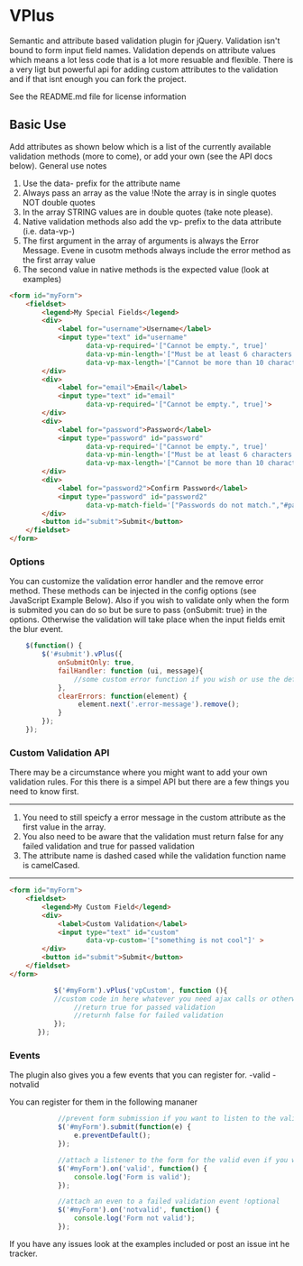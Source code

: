 VPlus
=====

Semantic and attribute based validation plugin for jQuery.
Validation isn't bound to form input field names. Validation depends on attribute values which means a lot less code that
is a lot more resuable and flexible. There is a very ligt but powerful api for adding custom attributes to the validation
and if that isnt enough you can fork the project.

See the README.md file for license information

## Basic Use

Add attributes as shown below which is a list of the currently available validation methods (more to come), or add your own (see the API docs below).
General use notes
1. Use the data- prefix for the attribute name
2. Always pass an array as the value !Note the array is in single quotes NOT double quotes
3. In the array STRING values are in double quotes (take note please).
4. Native validation methods also add the vp- prefix to the data attribute (i.e. data-vp-)
5. The first argument in the array of arguments is always the Error Message. Evene in cusotm methods always include the error method as the first array value
6. The second value in native methods is the expected value (look at examples)

```html
<form id="myForm">
    <fieldset>
        <legend>My Special Fields</legend>
        <div>
            <label for="username">Username</label>
            <input type="text" id="username"
                   data-vp-required='["Cannot be empty.", true]'
                   data-vp-min-length='["Must be at least 6 characters.", 6]'
                   data-vp-max-length='["Cannot be more than 10 characters.", 10]'>
        </div>
        <div>
            <label for="email">Email</label>
            <input type="text" id="email"
                   data-vp-required='["Cannot be empty.", true]'>
        </div>
        <div>
            <label for="password">Password</label>
            <input type="password" id="password"
                   data-vp-required='["Cannot be empty.", true]'
                   data-vp-min-length='["Must be at least 6 characters.", 6]'
                   data-vp-max-length='["Cannot be more than 10 characters.", 10]'>
        </div>
        <div>
            <label for="password2">Confirm Password</label>
            <input type="password" id="password2"
                   data-vp-match-field='["Passwords do not match.","#password"]'>
        </div>
        <button id="submit">Submit</button>
    </fieldset>
</form>
```

### Options
 You can customize the validation error handler and the remove error method.
  These methods can be injected in the config options (see JavaScript Example Below). Also if you wish to validate only when the form is submited you can do so
  but be sure to pass {onSubmit: true} in the options. Otherwise the validation will take place when the input fields emit the blur event.


```js
    $(function() {
        $('#submit').vPlus({
            onSubmitOnly: true,
            failHandler: function (ui, message){
                //some custom error function if you wish or use the default function
            },
            clearErrors: function(element) {
                 element.next('.error-message').remove();
            }
        });
    });
```

### Custom Validation API

There may be a circumstance where you might want to add your own validation rules. For this there is a simpel API but there are a few things you need to know first.

-----

1. You need to still speicfy a error message in the custom attribute as the first value in the array.
2. You also need to be aware that the validation must return false for any failed validation and true for passed validation
3. The attribute name is dashed cased while the validation function name is camelCased.

-----

```html
<form id="myForm">
    <fieldset>
        <legend>My Custom Field</legend>
        <div>
            <label>Custom Validation</label>
            <input type="text" id="custom"
                   data-vp-custom='["something is not cool"]' >
        </div>
        <button id="submit">Submit</button>
    </fieldset>
</form>
```

```js
           $('#myForm').vPlus('vpCustom', function (){
           //custom code in here whatever you need ajax calls or otherwise
                //return true for passed validation
                //returnh false for failed validation
           });
       });
```


### Events

The plugin also gives you a few events that you can register for.
-valid
-notvalid

You can register for them in the following mananer
```js
            //prevent form submission if you want to listen to the valid event
            $('#myForm').submit(function(e) {
                e.preventDefault();
            });

            //attach a listener to the form for the valid even if you want to listen to that event !Optional
            $('#myForm').on('valid', function() {
                console.log('Form is valid');
            });

            //attach an even to a failed validation event !optional
            $('#myForm').on('notvalid', function() {
                console.log('Form not valid');
            });
```

If you have any issues look at the examples included or post an issue int he tracker.